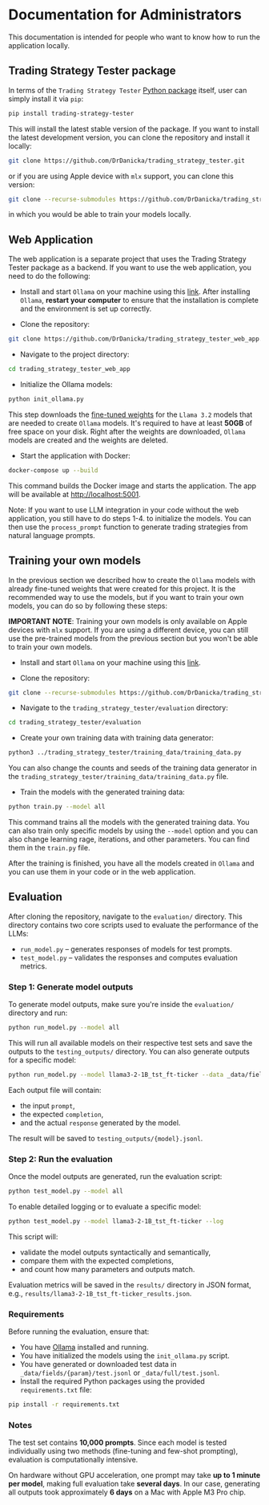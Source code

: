 # Documentation for Administrators

This documentation is intended for people who want to know how to run the application locally.

## Trading Strategy Tester package

In terms of the `Trading Strategy Tester` [Python package](https://pypi.org/project/trading-strategy-tester/) itself, user can simply install it via `pip`:
```bash
pip install trading-strategy-tester
```
This will install the latest stable version of the package. If you want to install the latest development version, you can clone the repository and install it locally:
```bash
git clone https://github.com/DrDanicka/trading_strategy_tester.git
```
or if you are using Apple device with `mlx` support, you can clone this version:
```bash
git clone --recurse-submodules https://github.com/DrDanicka/trading_strategy_tester.git
```
in which you would be able to train your models locally. 

## Web Application

The web application is a separate project that uses the Trading Strategy Tester package as a backend. If you want to use the web application, you need to do the following:

- Install and start `Ollama` on your machine using this [link](https://ollama.com/download). After installing `Ollama`, **restart your computer** to ensure that the installation is complete and the environment is set up correctly.

- Clone the repository:

```bash
git clone https://github.com/DrDanicka/trading_strategy_tester_web_app.git
```

- Navigate to the project directory:

```bash
cd trading_strategy_tester_web_app
```

- Initialize the Ollama models:

```bash
python init_ollama.py
```

This step downloads the [fine-tuned weights](https://huggingface.co/drdanicka/trading-strategy-tester-weights) for the `Llama 3.2` models that are needed to create `Ollama` models. It's required to have at least **50GB** of free space on your disk. Right after the weights are downloaded, `Ollama` models are created and the weights are deleted.

- Start the application with Docker:

```bash
docker-compose up --build
```

This command builds the Docker image and starts the application. The app will be available at [http://localhost:5001](http://localhost:5001).

Note: If you want to use LLM integration in your code without the web application, you still have to do steps 1-4. to initialize the models. You can then use the `process_prompt` function to generate trading strategies from natural language prompts.

## Training your own models

In the previous section we described how to create the `Ollama` models with already fine-tuned weights that were created for this project. It is the recommended way to use the models, but if you want to train your own models, you can do so by following these steps:

**IMPORTANT NOTE**: Training your own models is only available on Apple devices with `mlx` support. If you are using a different device, you can still use the pre-trained models from the previous section but you won't be able to train your own models.

- Install and start `Ollama` on your machine using this [link](https://ollama.com/download).

- Clone the repository:

```bash
git clone --recurse-submodules https://github.com/DrDanicka/trading_strategy_tester.git
```

- Navigate to the `trading_strategy_tester/evaluation` directory:

```bash
cd trading_strategy_tester/evaluation
```

- Create your own training data with training data generator:

```bash
python3 ../trading_strategy_tester/training_data/training_data.py
```

You can also change the counts and seeds of the training data generator in the `trading_strategy_tester/training_data/training_data.py` file.

- Train the models with the generated training data:

```bash
python train.py --model all
```

This command trains all the models with the generated training data. You can also train only specific models by using the `--model` option and you can also change learning rage, iterations, and other parameters. You can find them in the `train.py` file.

After the training is finished, you have all the models created in `Ollama` and you can use them in your code or in the web application.


## Evaluation

After cloning the repository, navigate to the `evaluation/` directory. This directory contains two core scripts used to evaluate the performance of the LLMs:

* `run_model.py` – generates responses of models for test prompts.
* `test_model.py` – validates the responses and computes evaluation metrics.

### Step 1: Generate model outputs

To generate model outputs, make sure you're inside the `evaluation/` directory and run:

```bash
python run_model.py --model all
```

This will run all available models on their respective test sets and save the outputs to the `testing_outputs/` directory. You can also generate outputs for a specific model:

```bash
python run_model.py --model llama3-2-1B_tst_ft-ticker --data _data/fields/ticker/test.jsonl
```

Each output file will contain:

* the input `prompt`,
* the expected `completion`,
* and the actual `response` generated by the model.

The result will be saved to `testing_outputs/{model}.jsonl`.

### Step 2: Run the evaluation

Once the model outputs are generated, run the evaluation script:

```bash
python test_model.py --model all
```

To enable detailed logging or to evaluate a specific model:

```bash
python test_model.py --model llama3-2-1B_tst_ft-ticker --log
```

This script will:

* validate the model outputs syntactically and semantically,
* compare them with the expected completions,
* and count how many parameters and outputs match.

Evaluation metrics will be saved in the `results/` directory in JSON format, e.g., `results/llama3-2-1B_tst_ft-ticker_results.json`.

### Requirements

Before running the evaluation, ensure that:

* You have [Ollama](https://ollama.com/download) installed and running.
* You have initialized the models using the `init_ollama.py` script.
* You have generated or downloaded test data in `_data/fields/{param}/test.jsonl` or `_data/full/test.jsonl`.
* Install the required Python packages using the provided `requirements.txt` file:

```bash
pip install -r requirements.txt
```

### Notes

The test set contains **10,000 prompts**. Since each model is tested individually using two methods (fine-tuning and few-shot prompting), evaluation is computationally intensive.

On hardware without GPU acceleration, one prompt may take **up to 1 minute per model**, making full evaluation take **several days**. In our case, generating all outputs took approximately **6 days** on a Mac with Apple M3 Pro chip.
